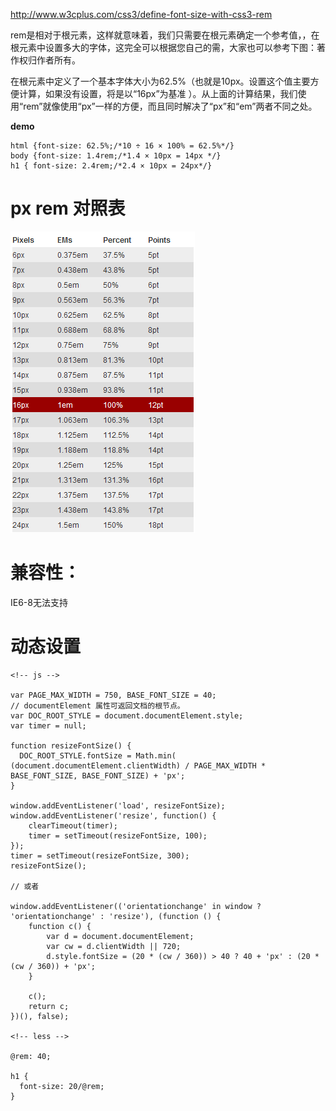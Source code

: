 http://www.w3cplus.com/css3/define-font-size-with-css3-rem

rem是相对于根元素<html>，这样就意味着，我们只需要在根元素确定一个参考值，，在根元素中设置多大的字体，这完全可以根据您自己的需，大家也可以参考下图：著作权归作者所有。


在根元素<html>中定义了一个基本字体大小为62.5%（也就是10px。设置这个值主要方便计算，如果没有设置，将是以“16px”为基准 ）。从上面的计算结果，我们使用“rem”就像使用“px”一样的方便，而且同时解决了“px”和“em”两者不同之处。

**demo**

```
html {font-size: 62.5%;/*10 ÷ 16 × 100% = 62.5%*/}
body {font-size: 1.4rem;/*1.4 × 10px = 14px */}
h1 { font-size: 2.4rem;/*2.4 × 10px = 24px*/}
```

# px rem 对照表

![em](./emTable.png)

# 兼容性：

IE6-8无法支持

# 动态设置

```
<!-- js -->

var PAGE_MAX_WIDTH = 750, BASE_FONT_SIZE = 40;
// documentElement 属性可返回文档的根节点。
var DOC_ROOT_STYLE = document.documentElement.style;
var timer = null;

function resizeFontSize() {
  DOC_ROOT_STYLE.fontSize = Math.min( (document.documentElement.clientWidth) / PAGE_MAX_WIDTH * BASE_FONT_SIZE, BASE_FONT_SIZE) + 'px';
}

window.addEventListener('load', resizeFontSize);
window.addEventListener('resize', function() {
    clearTimeout(timer);
    timer = setTimeout(resizeFontSize, 100);
});
timer = setTimeout(resizeFontSize, 300);
resizeFontSize();

// 或者

window.addEventListener(('orientationchange' in window ? 'orientationchange' : 'resize'), (function () {
    function c() {
        var d = document.documentElement;
        var cw = d.clientWidth || 720;
        d.style.fontSize = (20 * (cw / 360)) > 40 ? 40 + 'px' : (20 * (cw / 360)) + 'px';
    }

    c();
    return c;
})(), false);

<!-- less -->

@rem: 40;

h1 {
  font-size: 20/@rem;
}
```
